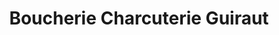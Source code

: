 ---
title: "Boucherie Charcuterie Guiraut"
url: /camon/boucherie-charcuterie-guiraut/
shop: Metzgerei
---